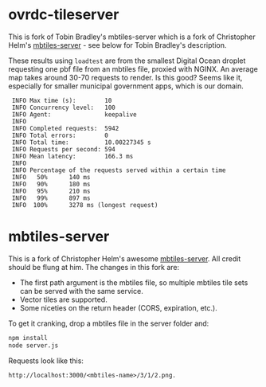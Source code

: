 ovrdc-tileserver
==============

This is fork of Tobin Bradley's mbtiles-server which is a fork of Christopher Helm's [mbtiles-server](https://github.com/chelm/mbtiles-server) - see below for Tobin Bradley's description.

These results using ```loadtest``` are from the smallest Digital Ocean droplet requesting one pbf file from an mbtiles file, proxied with NGINX. An average map takes around 30-70 requests to render. Is this good? Seems like it, especially for smaller municipal government apps, which is our domain.

```
 INFO Max time (s):        10
 INFO Concurrency level:   100
 INFO Agent:               keepalive
 INFO
 INFO Completed requests:  5942
 INFO Total errors:        0
 INFO Total time:          10.00227345 s
 INFO Requests per second: 594
 INFO Mean latency:        166.3 ms
 INFO
 INFO Percentage of the requests served within a certain time
 INFO   50%      140 ms
 INFO   90%      180 ms
 INFO   95%      210 ms
 INFO   99%      897 ms
 INFO  100%      3278 ms (longest request)

```

mbtiles-server
==============

This is a fork of Christopher Helm's awesome [mbtiles-server](https://github.com/chelm/mbtiles-server). All credit should be flung at him. The changes in this fork are:

* The first path argument is the mbtiles file, so multiple mbtiles tile sets can be served with the same service.
* Vector tiles are supported.
* Some niceties on the return header (CORS, expiration, etc.).

To get it cranking, drop a mbtiles file in the server folder and:

``` bash
npm install
node server.js
```

Requests look like this:

``` text
http://localhost:3000/<mbtiles-name>/3/1/2.png.
```
